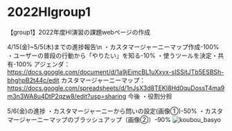 # 2022HIgroup1
【group1】2022年度HI演習の課題webページの作成

4/15(金)~5/5(木)までの進捗報告\n
・カスタマージャーニーマップ作成-100%
・ユーザーの普段の行動から「やりたい」を知る-10%
・使うツールを決定・共有-100%
アジェンダ：
https://docs.google.com/document/d/1a9jEimcBL1uXxvx-sISSitJTb5ESBSh-bhghpB2t44c/edit
カスタマージャーニーマップ：
https://docs.google.com/spreadsheets/d/1nJsX3d8TEKI8Hd0quDossT4ma9m3n3WA8u4DtP2qzw8/edit?usp=sharing
今後
・役割分担 

5/6(金)の進捗
・カスタマージャーニーから問いの設定(画像①)-50%
・カスタマージャーニーマップのブラッシュアップ（画像②）-90%
![koubou_basyo](https://user-images.githubusercontent.com/88567474/167686839-f01f498f-e193-469a-8197-9ae95664755e.png)
